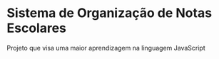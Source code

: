 # Sistema de Organização de Notas Escolares
 Projeto que visa uma maior aprendizagem na linguagem JavaScript
